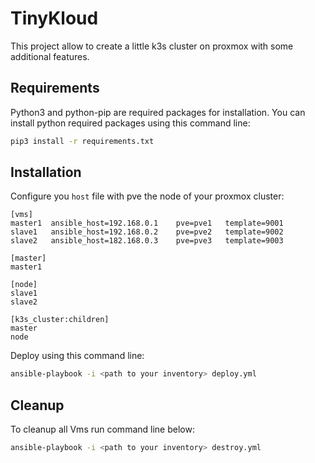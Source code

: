 # TinyKloud

This project allow to create a little k3s cluster on proxmox with some additional features.


## Requirements

Python3 and python-pip are required packages for installation. You can install python required packages using this command line:

```bash
pip3 install -r requirements.txt
```

## Installation


Configure you `host` file with pve the node of your proxmox cluster: 

```
[vms]
master1  ansible_host=192.168.0.1    pve=pve1   template=9001
slave1   ansible_host=192.168.0.2    pve=pve2   template=9002
slave2   ansible_host=182.168.0.3    pve=pve3   template=9003

[master]
master1

[node]
slave1
slave2

[k3s_cluster:children]
master
node
```

Deploy using this command line:

```bash
ansible-playbook -i <path to your inventory> deploy.yml
```

## Cleanup

To cleanup all Vms run command line below:

```bash
ansible-playbook -i <path to your inventory> destroy.yml
```

